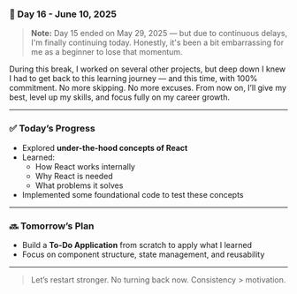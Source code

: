 ### 📅 Day 16 - June 10, 2025

> **Note:** Day 15 ended on May 29, 2025 — but due to continuous delays, I'm finally continuing today. Honestly, it's been a bit embarrassing for me as a beginner to lose that momentum.  

During this break, I worked on several other projects, but deep down I knew I had to get back to this learning journey — and this time, with 100% commitment. No more skipping. No more excuses. From now on, I’ll give my best, level up my skills, and focus fully on my career growth.

---

### ✅ Today’s Progress
- Explored **under-the-hood concepts of React**
- Learned:
  - How React works internally
  - Why React is needed
  - What problems it solves
- Implemented some foundational code to test these concepts

---

### 🔜 Tomorrow’s Plan
- Build a **To-Do Application** from scratch to apply what I learned
- Focus on component structure, state management, and reusability

---

> Let’s restart stronger. No turning back now. Consistency > motivation.
